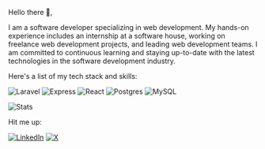 Hello there 👋,


I am a software developer specializing in web development. My hands-on experience includes an internship at a software house, working on freelance web development projects, and leading web development teams. I am committed to continuous learning and staying up-to-date with the latest technologies in the software development industry.

Here's a list of my tech stack and skills:

![Laravel](https://img.shields.io/badge/Laravel-FF2D20?style=for-the-badge&logoColor=white)
![Express](https://img.shields.io/badge/Express-000000?style=for-the-badge&logoColor=white)
![React](https://img.shields.io/badge/React-089cc4?style=for-the-badge&logoColor=white) 
![Postgres](https://img.shields.io/badge/PostgreSQL-4169E1?style=for-the-badge&logoColor=white)
![MySQL](https://img.shields.io/badge/MySQL-4479A1?style=for-the-badge&logoColor=white) 

![Stats](https://github-readme-stats.vercel.app/api?username=dimasgda&show_icons=true&theme=radical) 

Hit me up:

[![LinkedIn](https://img.shields.io/badge/LinkedIn-%230077B5.svg?style=for-the-badge&logo=linkedin&logoColor=white)](https://www.linkedin.com/in/dimasgda)
[![X](https://img.shields.io/badge/-000000.svg?style=for-the-badge&logo=x&logoColor=white)](https://x.com/dimasgda)

